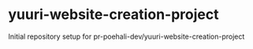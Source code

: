 # yuuri-website-creation-project

Initial repository setup for pr-poehali-dev/yuuri-website-creation-project